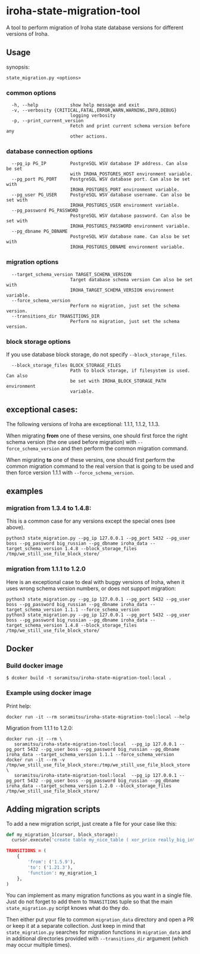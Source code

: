 # iroha-state-migration-tool
A tool to perform migration of Iroha state database versions for different versions of Iroha.

## Usage

synopsis:
```
state_migration.py <options>
```

### common options
```
  -h, --help            show help message and exit
  -v, --verbosity {CRITICAL,FATAL,ERROR,WARN,WARNING,INFO,DEBUG}
                        logging verbosity
  -p, --print_current_version
                        Fetch and print current schema version before any
                        other actions.
```

### database connection options
```
  --pg_ip PG_IP         PostgreSQL WSV database IP address. Can also be set
                        with IROHA_POSTGRES_HOST environment variable.
  --pg_port PG_PORT     PostgreSQL WSV database port. Can also be set with
                        IROHA_POSTGRES_PORT environment variable.
  --pg_user PG_USER     PostgreSQL WSV database username. Can also be set with
                        IROHA_POSTGRES_USER environment variable.
  --pg_password PG_PASSWORD
                        PostgreSQL WSV database password. Can also be set with
                        IROHA_POSTGRES_PASSWORD environment variable.
  --pg_dbname PG_DBNAME
                        PostgreSQL WSV database name. Can also be set with
                        IROHA_POSTGRES_DBNAME environment variable.
```

### migration options
```
  --target_schema_version TARGET_SCHEMA_VERSION
                        Target database schema version Can also be set with
                        IROHA_TARGET_SCHEMA_VERSION environment variable.
  --force_schema_version
                        Perform no migration, just set the schema version.
  --transitions_dir TRANSITIONS_DIR
                        Perform no migration, just set the schema version.
```

### block storage options
If you use database block storage, do not specify `--block_storage_files`.
```
  --block_storage_files BLOCK_STORAGE_FILES
                        Path to block storage, if filesystem is used. Can also
                        be set with IROHA_BLOCK_STORAGE_PATH environment
                        variable.
```

## exceptional cases:
The following versions of Iroha are exceptional: 1.1.1, 1.1.2, 1.1.3.

When migrating __from__ one of these versins, one should first force the right schema version (the one used before migration) with `--force_schema_version` and then perform the common migration command.

When migrating __to__ one of these versins, one should first perform the common migration command to the real version that is going to be used and then force version 1.1.1 with `--force_schema_version`.

## examples

### migration from 1.3.4 to 1.4.8:
This is a common case for any versions except the special ones (see above).
```
python3 state_migration.py --pg_ip 127.0.0.1 --pg_port 5432 --pg_user boss --pg_password big_russian --pg_dbname iroha_data --target_schema_version 1.4.8 --block_storage_files /tmp/we_still_use_file_block_store/
```

### migration from 1.1.1 to 1.2.0
Here is an exceptional case to deal with buggy versions of Iroha, when it uses wrong schema version numbers, or does not support migration:
```
python3 state_migration.py --pg_ip 127.0.0.1 --pg_port 5432 --pg_user boss --pg_password big_russian --pg_dbname iroha_data --target_schema_version 1.1.1 --force_schema_version
python3 state_migration.py --pg_ip 127.0.0.1 --pg_port 5432 --pg_user boss --pg_password big_russian --pg_dbname iroha_data --target_schema_version 1.4.8 --block_storage_files /tmp/we_still_use_file_block_store/
```

## Docker 
### Build docker image 
```shell script
$ dcoker build -t soramitsu/iroha-state-migration-tool:local .
```

### Example using docker image
Print help:
```shell script
docker run -it --rm soramitsu/iroha-state-migration-tool:local --help
```

Migration from 1.1.1 to 1.2.0:
```
docker run -it --rm \
   soramitsu/iroha-state-migration-tool:local  --pg_ip 127.0.0.1 --pg_port 5432 --pg_user boss --pg_password big_russian --pg_dbname iroha_data --target_schema_version 1.1.1 --force_schema_version
docker run -it --rm -v /tmp/we_still_use_file_block_store:/tmp/we_still_use_file_block_store \
   soramitsu/iroha-state-migration-tool:local  --pg_ip 127.0.0.1 --pg_port 5432 --pg_user boss --pg_password big_russian --pg_dbname iroha_data --target_schema_version 1.2.0 --block_storage_files /tmp/we_still_use_file_block_store/
```

## Adding migration scripts
To add a new migration script, just create a file for your case like this:

```python
def my_migration_1(cursor, block_storage):
  cursor.execute('create table my_nice_table ( xor_price really_big_integer );

TRANSITIONS = (
    {
        'from': ('1.5.9'),
        'to': ('1.21.3'),
        'function': my_migration_1
    },
)
```

You can implement as many migration functions as you want in a single file.
Just do not forget to add them to `TRANSITIONS` tuple so that the main `state_migration.py` script knows what do they do.

Then either put your file to common `migration_data` directory and open a PR or keep it at a separate collection.
Just keep in mind that `state_migration.py` searches for migration functions in `migration_data` and in additional directories provided with `--transitions_dir` argument (which may occur multiple times).
